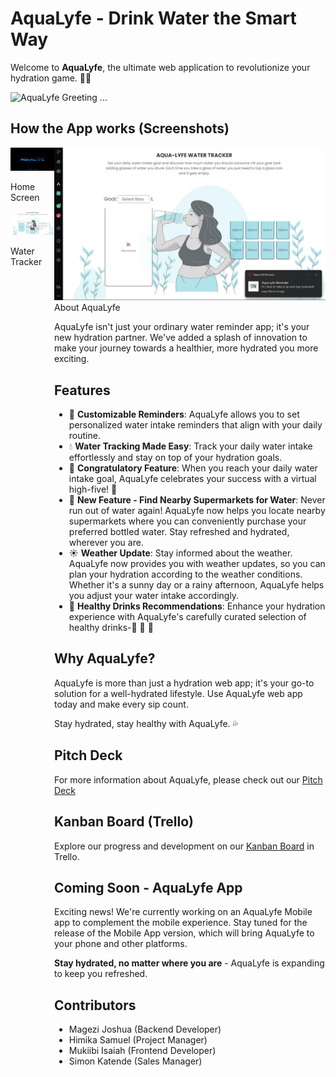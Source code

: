 # AquaLyfe - Drink Water the Smart Way

Welcome to **AquaLyfe**, the ultimate web application to revolutionize your hydration game. 📱💧

![AquaLyfe Greeting](https://readme-typing-svg.herokuapp.com/?font=Righteous&size=35&center=true&vCenter=true&width=500&height=70&duration=4000&lines=Hi+There!+👋;+We're+Aqua+Lyfe!;)
...

## How the App works (Screenshots)

<div style="display: flex; justify-content: space-between;">

  <!-- Row 1: Home Screen and Water Tracker -->
  <div style="display: flex; flex-direction: column; align-items: center;">
    <!-- Home Screen -->
    <div>
      <img src="Scr/Start-Page.jpg" alt="AquaLyfe Home" width="300">
      <p>Home Screen</p>
    </div>
    <!-- Water Tracker -->
    <div>
      <img src="Scr/Water-tracker.jpg" alt="AquaLyfe Water Tracker" width="300">
      <p>Water Tracker</p>
    </div>
  </div>

  <!-- Row 2: Notification and Weather Update -->
  <div style="display: flex; flex-direction: column; align-items: center;">
    <!-- Notification -->
    <div>
      <img src="Scr/Notification-pops.jpg" alt="AquaLyfe Notification" width="




...
## About AquaLyfe

AquaLyfe isn't just your ordinary water reminder app; it's your new hydration partner. We've added a splash of innovation to make your journey towards a healthier, more hydrated you more exciting.

## Features

- 📅 **Customizable Reminders**: AquaLyfe allows you to set personalized water intake reminders that align with your daily routine.
- 💧 **Water Tracking Made Easy**: Track your daily water intake effortlessly and stay on top of your hydration goals.
- 🎉 **Congratulatory Feature**: When you reach your daily water intake goal, AquaLyfe celebrates your success with a virtual high-five! 🙌
- 🌟 **New Feature - Find Nearby Supermarkets for Water**: Never run out of water again! AquaLyfe now helps you locate nearby supermarkets where you can conveniently purchase your preferred bottled water. Stay refreshed and hydrated, wherever you are.
- ☀️ **Weather Update**: Stay informed about the weather. AquaLyfe now provides you with weather updates, so you can plan your hydration according to the weather conditions. Whether it's a sunny day or a rainy afternoon, AquaLyfe helps you adjust your water intake accordingly.
- 🌿 **Healthy Drinks Recommendations**: Enhance your hydration experience with AquaLyfe's carefully curated selection of healthy drinks-🍵 🥤 🥛

## Why AquaLyfe?

AquaLyfe is more than just a hydration web app; it's your go-to solution for a well-hydrated lifestyle. Use AquaLyfe web app today and make every sip count.

Stay hydrated, stay healthy with AquaLyfe. 💦

## Pitch Deck

For more information about AquaLyfe, please check out our [Pitch Deck](https://www.canva.com/design/DAF1jF2Rx-E/uEvyCftKZpOn0QHq46MaJw/edit?utm_content=DAF1jF2Rx-E&utm_campaign=designshare&utm_medium=link2&utm_source=sharebutton)

## Kanban Board (Trello)

Explore our progress and development on our [Kanban Board](https://trello.com/b/oRogq09Y/aqualyf-hydration-reminder-app) in Trello.

## Coming Soon - AquaLyfe App

Exciting news! We're currently working on an AquaLyfe Mobile app to complement the mobile experience. Stay tuned for the release of the Mobile App version, which will bring AquaLyfe to your phone and other platforms.

**Stay hydrated, no matter where you are** - AquaLyfe is expanding to keep you refreshed.

## Contributors

- Magezi Joshua (Backend Developer)
- Himika Samuel (Project Manager)
- Mukiibi Isaiah (Frontend Developer)
- Simon Katende (Sales Manager)
